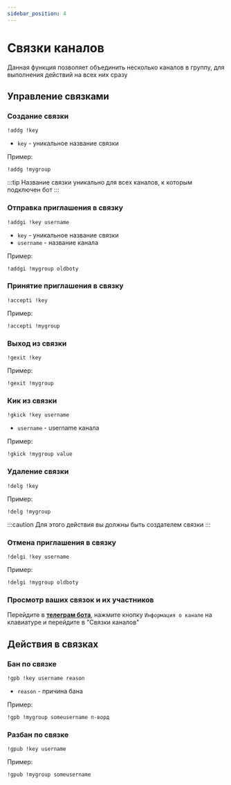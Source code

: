 ```yaml
---
sidebar_position: 4
---
```


# Связки каналов

Данная функция позволяет объединить несколько каналов в группу, для выполнения действий на всех них сразу

## Управление связками

### Создание связки
`!addg !key`
- `key` - уникальное название связки

Пример:
```
!addg !mygroup
```

:::tip
Название связки уникально для всех каналов, к которым подключен бот
:::

### Отправка приглашения в связку
`!addgi !key username`
- `key` - уникальное название связки
- `username` - название канала

Пример:
```
!addgi !mygroup oldboty
```

### Принятие приглашения в связку
`!accepti !key`

Пример:
```
!accepti !mygroup
```

### Выход из связки
`!gexit !key`

Пример:
```
!gexit !mygroup
```

### Кик из связки
`!gkick !key username`
- `username` - username канала

Пример:
```
!gkick !mygroup value
```

### Удаление связки
`!delg !key`

Пример:
```
!delg !mygroup
```
:::caution
Для этого действия вы должны быть создателем связки
:::

### Отмена приглашения в связку
`!delgi !key username`

Пример:
```
!delgi !mygroup oldboty
```

### Просмотр ваших связок и их участников
Перейдите в **[телеграм бота](https://t.me/oldboty_tw_bot)**, нажмите кнопку `Информация о канале` на клавиатуре и перейдите в "Связки каналов"

## Действия в связках

### Бан по связке
`!gpb !key username reason`
- `reason` - причина бана

Пример:
```
!gpb !mygroup someusername п-ворд
```
### Разбан по связке
`!gpub !key username`

Пример:
```
!gpub !mygroup someusername
```
